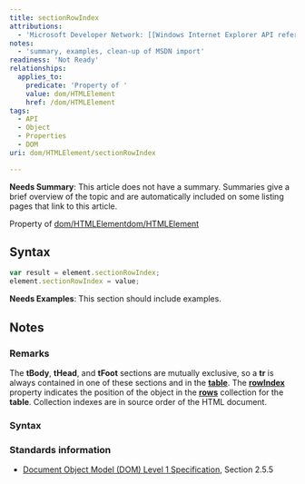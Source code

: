 ```yaml
---
title: sectionRowIndex
attributions:
  - 'Microsoft Developer Network: [[Windows Internet Explorer API reference](http://msdn.microsoft.com/en-us/library/ie/hh828809%28v=vs.85%29.aspx) Article]'
notes:
  - 'summary, examples, clean-up of MSDN import'
readiness: 'Not Ready'
relationships:
  applies_to:
    predicate: 'Property of '
    value: dom/HTMLElement
    href: /dom/HTMLElement
tags:
  - API
  - Object
  - Properties
  - DOM
uri: dom/HTMLElement/sectionRowIndex

---
```

**Needs Summary**: This article does not have a summary. Summaries give a brief overview of the topic and are automatically included on some listing pages that link to this article.

Property of [dom/HTMLElement](/dom/HTMLElement)[dom/HTMLElement](/dom/HTMLElement)

## Syntax

``` js
var result = element.sectionRowIndex;
element.sectionRowIndex = value;
```

**Needs Examples**: This section should include examples.

## Notes

### Remarks

The **tBody**, **tHead**, and **tFoot** sections are mutually exclusive, so a **tr** is always contained in one of these sections and in the [**table**](/html/elements/table). The [**rowIndex**](/dom/HTMLElement/rowIndex) property indicates the position of the object in the [**rows**](/dom/HTMLElement/rows) collection for the **table**. Collection indexes are in source order of the HTML document.

### Syntax

### Standards information

-   [Document Object Model (DOM) Level 1 Specification](http://go.microsoft.com/fwlink/p/?linkid=161725), Section 2.5.5
